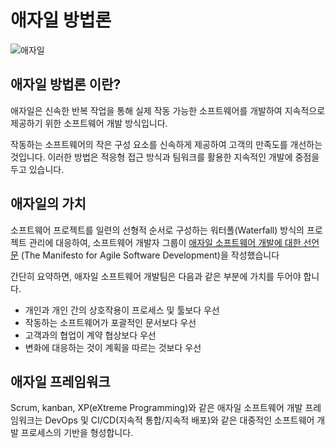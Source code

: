 # 애자일 방법론
![애자일](http://www.fpost.co.kr/board/data/editor/1906/962460dac43669b33a205cd4fb540b19_1559960836_5292.jpg)

## 애자일 방법론 이란?
애자일은 신속한 반복 작업을 통해 실제 작동 가능한 소프트웨어를 개발하여 지속적으로 제공하기 위한 소프트웨어 개발 방식입니다. 

작동하는 소프트웨어의 작은 구성 요소를 신속하게 제공하여 고객의 만족도를 개선하는 것입니다. 이러한 방법은 적응형 접근 방식과 팀워크를 활용한 지속적인 개발에 중점을 두고 있습니다.

## 애자일의 가치
소프트웨어 프로젝트를 일련의 선형적 순서로 구성하는 워터폴(Waterfall) 방식의 프로젝트 관리에 대응하여, 소프트웨어 개발자 그룹이 [애자일 소프트웨어 개발에 대한 선언문](https://agilemanifesto.org/iso/ko/manifesto.html) (The Manifesto for Agile Software Development)을 작성했습니다

간단히 요약하면, 애자일 소프트웨어 개발팀은 다음과 같은 부분에 가치를 두어야 합니다.

* 개인과 개인 간의 상호작용이 프로세스 및 툴보다 우선
* 작동하는 소프트웨어가 포괄적인 문서보다 우선
* 고객과의 협업이 계약 협상보다 우선
* 변화에 대응하는 것이 계획을 따르는 것보다 우선

## 애자일 프레임워크

Scrum, kanban, XP(eXtreme Programming)와 같은 애자일 소프트웨어 개발 프레임워크는 DevOps 및 CI/CD(지속적 통합/지속적 배포)와 같은 대중적인 소프트웨어 개발 프로세스의 기반을 형성합니다.

